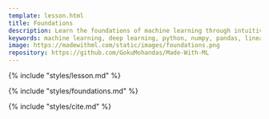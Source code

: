 ```yaml
---
template: lesson.html
title: Foundations
description: Learn the foundations of machine learning through intuitive explanations, clean code and visualizations.
keywords: machine learning, deep learning, python, numpy, pandas, linear regression, logistic regression, neural networks, CNNs, transformers
image: https://madewithml.com/static/images/foundations.png
repository: https://github.com/GokuMohandas/Made-With-ML
---
```


{% include "styles/lesson.md" %}

{% include "styles/foundations.md" %}

<!-- Citation -->
{% include "styles/cite.md" %}